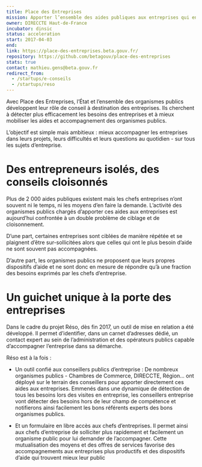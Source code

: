 ```yaml
---
title: Place des Entreprises
mission: Apporter l’ensemble des aides publiques aux entreprises qui en ont besoin
owner: DIRECCTE Haut-de-France
incubator: dinsic
status: acceleration
start: 2017-04-03
end:
link: https://place-des-entreprises.beta.gouv.fr/
repository: https://github.com/betagouv/place-des-entreprises
stats: true
contact: mathieu.gens@beta.gouv.fr
redirect_from:
  - /startups/e-conseils
  - /startups/reso
---
```


Avec Place des Entreprises, l’État et l’ensemble des organismes publics développent leur rôle de conseil à destination des entreprises. Ils cherchent à détecter plus efficacement les besoins des entreprises et à mieux mobiliser les aides et accompagnement des organismes publics.

L’objectif est simple mais ambitieux : mieux accompagner les entreprises dans leurs projets, leurs difficultés et leurs questions au quotidien - sur tous les sujets d’entreprise.

Des entrepreneurs isolés, des conseils cloisonnés
=================================================

Plus de 2 000 aides publiques existent mais les chefs entreprises n’ont souvent ni le temps, ni les moyens d’en faire la demande. L’activité des organismes publics chargés d’apporter ces aides aux entreprises est aujourd’hui confrontée à un double problème de ciblage et de cloisonnement.

D’une part, certaines entreprises sont ciblées de manière répétée et se plaignent d’être sur-sollicitées alors que celles qui ont le plus besoin d’aide ne sont souvent pas accompagnées.

D’autre part, les organismes publics ne proposent que leurs propres dispositifs d’aide et ne sont donc en mesure de répondre qu’à une fraction des besoins exprimés par les chefs d’entreprise.

Un guichet unique à la porte des entreprises
============================================

Dans le cadre du projet Réso, dès fin 2017, un outil de mise en relation a été développé. Il permet d’identifier, dans un carnet d’adresses dédié, un contact expert au sein de l’administration et des opérateurs publics capable d’accompagner l’entreprise dans sa démarche.

Réso est à la fois :

* Un outil confié aux conseillers publics d’entreprise :
De nombreux organismes publics - Chambres de Commerce, DIRECCTE, Région… ont déployé sur le terrain des conseillers pour apporter directement ces aides aux entreprises.
Emmenés dans une dynamique de détection de tous les besoins lors des visites en entreprise, les conseillers entreprise vont détecter des besoins hors de leur champ de compétence et notifierons ainsi facilement les bons référents experts des bons organismes publics.

* Et un formulaire en libre accès aux chefs d’entreprises.
Il permet ainsi aux chefs d’entreprise de solliciter plus rapidement et facilement un organisme public pour lui demander de l’accompagner.
Cette mutualisation des moyens et des offres de services favorise des accompagnements aux entreprises plus productifs et des dispositifs d’aide qui trouvent mieux leur public

